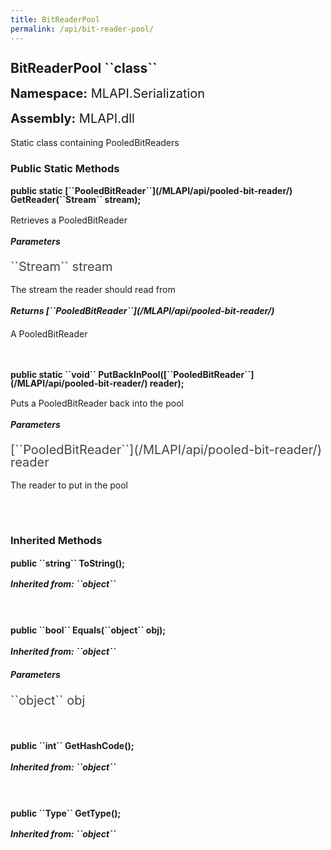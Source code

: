 ```yaml
---
title: BitReaderPool
permalink: /api/bit-reader-pool/
---
```


<div style="line-height: 1;">
	<h2 markdown="1">BitReaderPool ``class``</h2>
	<p style="font-size: 20px;"><b>Namespace:</b> MLAPI.Serialization</p>
	<p style="font-size: 20px;"><b>Assembly:</b> MLAPI.dll</p>
</div>
<p>Static class containing PooledBitReaders</p>

<div>
	<h3 markdown="1">Public Static Methods</h3>
	<div style="line-height: 1;">
		<h4 markdown="1"><b>public static [``PooledBitReader``](/MLAPI/api/pooled-bit-reader/) GetReader(``Stream`` stream);</b></h4>
		<p>Retrieves a PooledBitReader</p>
		<h5><b>Parameters</b></h5>
		<div>
			<p style="font-size: 20px; color: #444;" markdown="1">``Stream`` stream</p>
			<p>The stream the reader should read from</p>
		</div>
		<h5 markdown="1"><b>Returns [``PooledBitReader``](/MLAPI/api/pooled-bit-reader/)</b></h5>
		<div>
			<p>A PooledBitReader</p>
		</div>
	</div>
	<br>
	<div style="line-height: 1;">
		<h4 markdown="1"><b>public static ``void`` PutBackInPool([``PooledBitReader``](/MLAPI/api/pooled-bit-reader/) reader);</b></h4>
		<p>Puts a PooledBitReader back into the pool</p>
		<h5><b>Parameters</b></h5>
		<div>
			<p style="font-size: 20px; color: #444;" markdown="1">[``PooledBitReader``](/MLAPI/api/pooled-bit-reader/) reader</p>
			<p>The reader to put in the pool</p>
		</div>
	</div>
	<br>
</div>
<br>
<div>
	<h3 markdown="1">Inherited Methods</h3>
	<div style="line-height: 1;">
		<h4 markdown="1"><b>public ``string`` ToString();</b></h4>
		<h5 markdown="1">Inherited from: ``object``</h5>
	</div>
	<br>
	<div style="line-height: 1;">
		<h4 markdown="1"><b>public ``bool`` Equals(``object`` obj);</b></h4>
		<h5 markdown="1">Inherited from: ``object``</h5>
		<h5><b>Parameters</b></h5>
		<div>
			<p style="font-size: 20px; color: #444;" markdown="1">``object`` obj</p>
		</div>
	</div>
	<br>
	<div style="line-height: 1;">
		<h4 markdown="1"><b>public ``int`` GetHashCode();</b></h4>
		<h5 markdown="1">Inherited from: ``object``</h5>
	</div>
	<br>
	<div style="line-height: 1;">
		<h4 markdown="1"><b>public ``Type`` GetType();</b></h4>
		<h5 markdown="1">Inherited from: ``object``</h5>
	</div>
</div>
<br>
